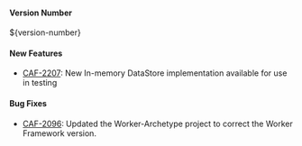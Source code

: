 #### Version Number
${version-number}

#### New Features
 - [CAF-2207](https://jira.autonomy.com/browse/CAF-2207): New In-memory DataStore implementation available for use in testing

#### Bug Fixes
 - [CAF-2096](https://jira.autonomy.com/browse/CAF-2096): Updated the Worker-Archetype project to correct the Worker Framework version.
